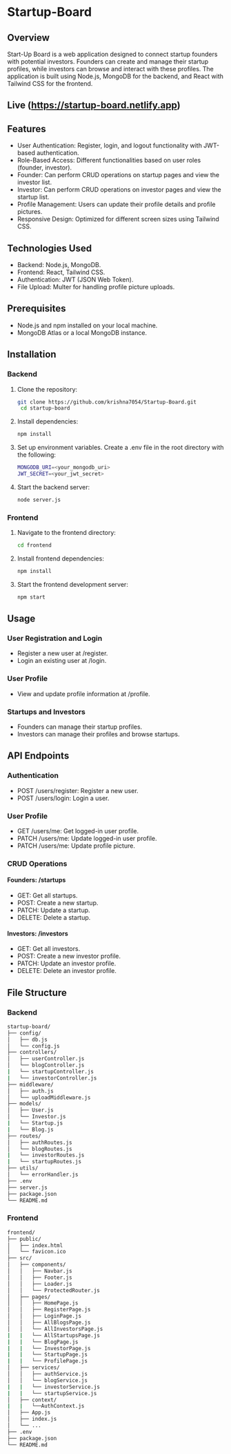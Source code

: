 # Startup-Board

## Overview

Start-Up Board is a web application designed to connect startup founders with potential investors. Founders can create and manage their startup profiles, while investors can browse and interact with these profiles. The application is built using Node.js, MongoDB for the backend, and React with Tailwind CSS for the frontend.

## Live (https://startup-board.netlify.app)

## Features
- User Authentication: Register, login, and logout functionality with JWT-based authentication.
- Role-Based Access: Different functionalities based on user roles (founder, investor).
- Founder: Can perform CRUD operations on startup pages and view the investor list.
- Investor: Can perform CRUD operations on investor pages and view the startup list.
- Profile Management: Users can update their profile details and profile pictures.
- Responsive Design: Optimized for different screen sizes using Tailwind CSS.

## Technologies Used
- Backend: Node.js, MongoDB.
- Frontend: React, Tailwind CSS.
- Authentication: JWT (JSON Web Token).
- File Upload: Multer for handling profile picture uploads.

## Prerequisites
- Node.js and npm installed on your local machine.
- MongoDB Atlas or a local MongoDB instance.

## Installation
### Backend
1. Clone the repository:
   ```sh
   git clone https://github.com/krishna7054/Startup-Board.git
    cd startup-board
   ```
2. Install dependencies:
   ```sh
   npm install
   ```
 3. Set up environment variables. Create a .env file in the root directory with the following:
    ```sh
    MONGODB_URI=<your_mongodb_uri>
    JWT_SECRET=<your_jwt_secret>
    ```
4. Start the backend server:
   ```sh
   node server.js
   ```
### Frontend
1. Navigate to the frontend directory:
   ```sh
   cd frontend
   ```
2. Install frontend dependencies:
   ```sh
   npm install
   ```
3. Start the frontend development server:
   ```sh
   npm start
   ```

## Usage
### User Registration and Login
- Register a new user at /register.
- Login an existing user at /login.
### User Profile
- View and update profile information at /profile.
### Startups and Investors
- Founders can manage their startup profiles.
- Investors can manage their profiles and browse startups.
  
## API Endpoints
### Authentication
- POST /users/register: Register a new user.
- POST /users/login: Login a user.
### User Profile
- GET /users/me: Get logged-in user profile.
- PATCH /users/me: Update logged-in user profile.
- PATCH /users/me: Update profile picture.
### CRUD Operations
#### Founders: /startups
- GET: Get all startups.
- POST: Create a new startup.
- PATCH: Update a startup.
- DELETE: Delete a startup.
#### Investors: /investors
- GET: Get all investors.
- POST: Create a new investor profile.
- PATCH: Update an investor profile.
- DELETE: Delete an investor profile.

## File Structure
### Backend
```sh
startup-board/
├── config/
│   ├── db.js
│   └── config.js
├── controllers/
│   ├── userController.js
│   └── blogController.js
|   └── startupController.js
|   └── investorController.js
├── middleware/
│   ├── auth.js
│   └── uploadMiddleware.js
├── models/
│   ├── User.js
│   └── Investor.js
|   └── Startup.js
|   └── Blog.js
├── routes/
│   ├── authRoutes.js
│   └── blogRoutes.js
|   └── investorRoutes.js
|   └── startupRoutes.js
├── utils/
│   └── errorHandler.js
├── .env
├── server.js
├── package.json
└── README.md

```
### Frontend
```sh
frontend/
├── public/
│   ├── index.html
│   └── favicon.ico
├── src/
│   ├── components/
│   │   ├── Navbar.js
│   │   ├── Footer.js
│   │   ├── Loader.js
│   │   └── ProtectedRouter.js
│   ├── pages/
│   │   ├── HomePage.js
│   │   ├── RegisterPage.js
│   │   ├── LoginPage.js
│   │   ├── AllBlogsPage.js
│   │   └── AllInvestorsPage.js
|   |   └── AllStartupsPage.js
|   |   └── BlogPage.js
|   |   └── InvestorPage.js
|   |   └── StartupPage.js
|   |   └── ProfilePage.js
│   ├── services/
│   │   ├── authService.js
│   │   └── blogService.js
|   |   └── investorService.js
|   |   └── startupService.js
│   ├── context/
|   |   └──AuthContext.js
│   ├── App.js
│   ├── index.js
│   └── ...
├── .env
├── package.json
└── README.md

```
